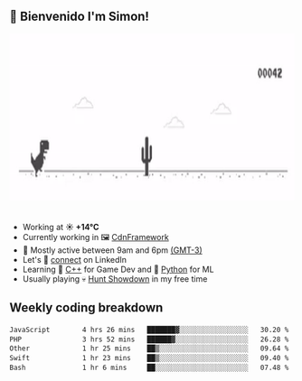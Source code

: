 <h2>👋 <b>Bienvenido I'm Simon!&nbsp;</b></h2>

<section>
  <img src="./static/banner.gif" height=300 width=1000>
</section>

<br>

<ul>
  <li>
		<!--START_SECTION:weather-->
		Working at <b>☀️   +14°C</b>
		<!--END_SECTION:weather-->
  </li>
  <li>
    Currently working in 🖼️&nbsp;<a href=https://github.com/snapverse/cdn-framework target=_blank>CdnFramework</a>
  </li>
  <li>
    🚩 Mostly active between 9am and 6pm <a href=https://onlinealarmkur.com/world/es target=_blank>(GMT-3)</a>
  </li>
  <li>
    Let's 🔗&nbsp;<a href=https://www.linkedin.com/in/itssimmons target=_blank>connect</a> on LinkedIn
  </li>
  <li>
    Learning 👴&nbsp;<a href=https://images3.memedroid.com/images/UPLOADED755/65f2bce6734f6.webp target=_blank>C++</a> for Game Dev and 🐍&nbsp;<a href=https://qph.cf2.quoracdn.net/main-qimg-4472b6229cb75bf66ab531f3ebd4f975-lq target=_blank>Python</a> for ML
  </li>
  <li>
    Usually playing 💀&nbsp;<a href=https://www.huntshowdown.com target=_blank>Hunt Showdown</a> in my free time
  </li>
</ul>

<h2><b>Weekly coding breakdown </b></h2>

<!--START_SECTION:waka-->

```txt
JavaScript        4 hrs 26 mins   ███████▓░░░░░░░░░░░░░░░░░   30.20 %
PHP               3 hrs 52 mins   ██████▓░░░░░░░░░░░░░░░░░░   26.28 %
Other             1 hr 25 mins    ██▒░░░░░░░░░░░░░░░░░░░░░░   09.64 %
Swift             1 hr 23 mins    ██▒░░░░░░░░░░░░░░░░░░░░░░   09.40 %
Bash              1 hr 6 mins     ██░░░░░░░░░░░░░░░░░░░░░░░   07.48 %
```

<!--END_SECTION:waka-->
